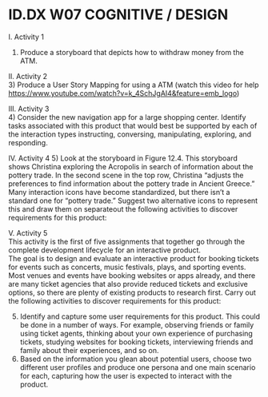 
# ID.DX W07  COGNITIVE / DESIGN  



I.	Activity 1  
1)	Produce a storyboard that depicts how to withdraw money from the ATM.

   
II.	Activity 2  
3)	Produce a User Story Mapping for using a ATM (watch this video for help https://www.youtube.com/watch?v=k_4SchJgAI4&feature=emb_logo)

   
III.	Activity 3  
4)	Consider the new navigation app for a large shopping center. Identify tasks associated with this product that would best be supported by each of the interaction types instructing, conversing, manipulating, exploring, and responding.  


IV.	Activity 4
5)	Look at the storyboard in Figure 12.4. This storyboard shows Christina exploring the Acropolis in search of information about the pottery trade. In the second scene in the top row, Christina “adjusts the preferences to find information about the pottery trade in Ancient Greece.” Many interaction icons have become standardized, but there isn’t a standard one for “pottery trade.” Suggest two alternative icons to represent this and draw them on separateout the following activities to discover requirements for this product:

 
V.	Activity 5  
This activity is the first of five assignments that together go through the complete development lifecycle for an interactive product.  
The goal is to design and evaluate an interactive product for booking tickets for events such as concerts, music festivals, plays, and sporting events. Most venues and events have booking websites or apps already, and there are many ticket agencies that also provide reduced tickets and exclusive options, so there are plenty of existing products to research first. Carry out the following activities to discover requirements for this product:  

5)	Identify and capture some user requirements for this product. This could be done in a number of ways. For example, observing friends or family using ticket agents, thinking about your own experience of purchasing tickets, studying websites for booking tickets, interviewing friends and family about their experiences, and so on.
6)	Based on the information you glean about potential users, choose two different user profiles and produce one persona and one main scenario for each, capturing how the user is expected to interact with the product.



